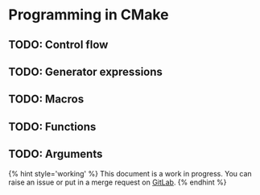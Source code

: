 # Programming in CMake

## TODO: Control flow

## TODO: Generator expressions

## TODO: Macros

## TODO: Functions

## TODO: Arguments


{% hint style='working' %}
This document is a work in progress. You can raise an issue or put in a merge request on [GitLab](https://gitlab.com/CLIUtils/modern-cmake).
{% endhint %}
